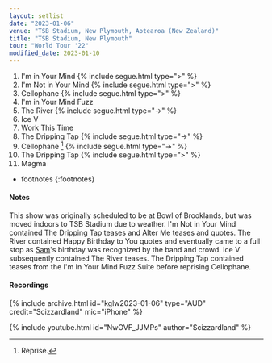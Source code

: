 ```yaml
---
layout: setlist
date: "2023-01-06"
venue: "TSB Stadium, New Plymouth, Aotearoa (New Zealand)"
title: "TSB Stadium, New Plymouth"
tour: "World Tour '22"
modified_date: 2023-01-10
---
```



1. I'm in Your Mind
   {% include segue.html type=">" %}
2. I'm Not in Your Mind
   {% include segue.html type=">" %}
3. Cellophane
   {% include segue.html type=">" %}
4. I'm in Your Mind Fuzz
5. The River
   {% include segue.html type="->" %}
6. Ice V
7. Work This Time
8. The Dripping Tap
   {% include segue.html type="->" %}
9. Cellophane
   [^1]
   {% include segue.html type="->" %}
10. The Dripping Tap
   {% include segue.html type=">" %}
11. Magma

<!--snippet-->

* footnotes
{:footnotes}
[^1]: Reprise.


#### Notes

This show was originally scheduled to be at Bowl of Brooklands, but was moved indoors to TSB Stadium due to weather. I'm Not in Your Mind contained The Dripping Tap teases and Alter Me teases and quotes. The River contained Happy Birthday to You quotes and eventually came to a full stop as [Sam][bio]'s birthday was recognized by the band and crowd. Ice V subsequently contained The River teases. The Dripping Tap contained teases from the I'm In Your Mind Fuzz Suite before reprising Cellophane.


#### Recordings

{% include archive.html id="kglw2023-01-06" type="AUD" credit="Scizzardland" mic="iPhone" %}

{% include youtube.html id="NwOVF_JJMPs" author="Scizzardland" %}


[bio]: /band-bio
